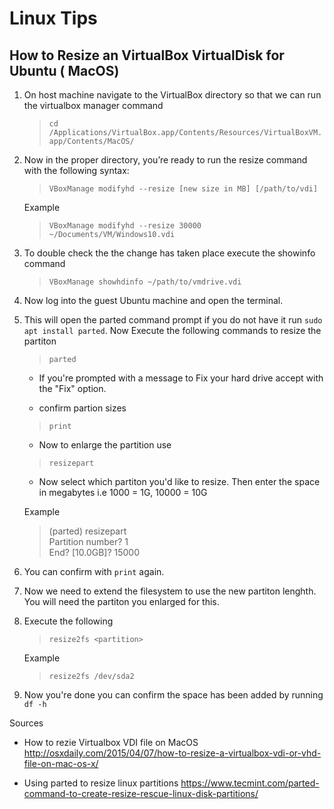Linux Tips
==========

How to Resize an VirtualBox VirtualDisk for Ubuntu ( MacOS)
---

1. On host machine navigate to the VirtualBox directory so that we can run the virtualbox manager command
   
   >`cd /Applications/VirtualBox.app/Contents/Resources/VirtualBoxVM.app/Contents/MacOS/`

2. Now in the proper directory, you’re ready to run the resize command with the following syntax:
   > `VBoxManage modifyhd --resize [new size in MB] [/path/to/vdi]`

    Example

   > `VBoxManage modifyhd --resize 30000 ~/Documents/VM/Windows10.vdi`

3. To double check the the change has taken place execute the showinfo command
    > `VBoxManage showhdinfo ~/path/to/vmdrive.vdi`

4. Now log into the guest Ubuntu machine and open the terminal. 
5. This will open the parted command prompt if you do not have it run 
   `sudo apt install parted`. Now Execute the following commands to resize the partiton
   >`parted`
   
   * If you're prompted with a message to Fix your hard drive accept with the "Fix" option.

   * confirm partion sizes
   >`print`

    * Now to enlarge the partition use
   >`resizepart`

   * Now select which partiton you'd like to resize. Then enter the space in megabytes i.e 1000 = 1G, 10000 = 10G
    
    Example
    >(parted) resizepart \
Partition number? 1\
End?  [10.0GB]? 15000
  
6. You can confirm with `print` again.
7. Now we need to extend the filesystem to use the new partiton lenghth. You will need the partiton you enlarged for this.
8. Execute the following
   >`resize2fs <partition>`

    Example
    > `resize2fs /dev/sda2`

9. Now you're done you can confirm the space has been added by running `df -h `

Sources

* How to rezie Virtualbox VDI file on MacOS
http://osxdaily.com/2015/04/07/how-to-resize-a-virtualbox-vdi-or-vhd-file-on-mac-os-x/

* Using parted to resize linux partitions
https://www.tecmint.com/parted-command-to-create-resize-rescue-linux-disk-partitions/